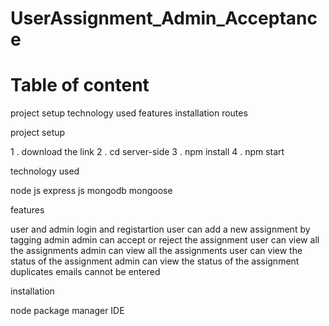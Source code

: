 # UserAssignment_Admin_Acceptance

# Table of content

project setup 
technology used 
features
installation
routes





project setup 

1 .  download the link
2 .  cd server-side
3 .  npm install
4 .  npm start


technology used 

node js
express js 
mongodb
mongoose

features

user and admin login and registartion
user can add a new assignment by tagging admin
admin can accept or reject the assignment
user can view all the assignments
admin can view all the assignments
user can view the status of the assignment
admin can view the status of the assignment
duplicates emails cannot be entered 


installation

node package manager
IDE




